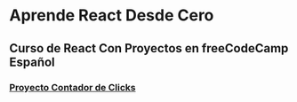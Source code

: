 # Aprende React Desde Cero 
## Curso de React Con Proyectos en freeCodeCamp Español
### [Proyecto Contador de Clicks](https://www.youtube.com/watch?v=6Jfk8ic3KVk&t=10159s)
